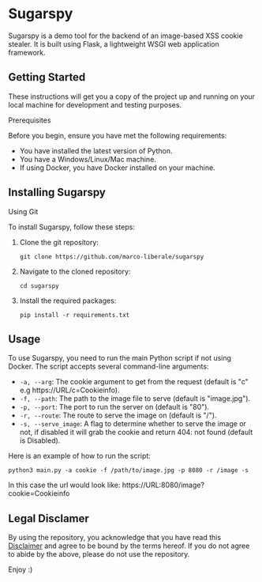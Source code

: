 # Sugarspy

Sugarspy is a demo tool for the backend of an image-based XSS cookie stealer. It is built using Flask, a lightweight WSGI web application framework.

## Getting Started

These instructions will get you a copy of the project up and running on your local machine for development and testing purposes.

Prerequisites

Before you begin, ensure you have met the following requirements:

- You have installed the latest version of Python.
- You have a Windows/Linux/Mac machine.
- If using Docker, you have Docker installed on your machine.

## Installing Sugarspy

Using Git

To install Sugarspy, follow these steps:

1. Clone the git repository:
   ```
   git clone https://github.com/marco-liberale/sugarspy
   ```
3. Navigate to the cloned repository:
   ```
   cd sugarspy
   ```
5. Install the required packages:
   ```
   pip install -r requirements.txt
   ```


## Usage

To use Sugarspy, you need to run the main Python script if not using Docker. The script accepts several command-line arguments:

- `-a, --arg`: The cookie argument to get from the request (default is "c" e.g https://URL/c=Cookieinfo).
- `-f, --path`: The path to the image file to serve (default is "image.jpg").
- `-p, --port`: The port to run the server on (default is "80").
- `-r, --route`: The route to serve the image on (default is "/").
- `-s, --serve_image`: A flag to determine whether to serve the image or not, if disabled it will grab the cookie and return 404: not found (default is Disabled).

Here is an example of how to run the script:
```
python3 main.py -a cookie -f /path/to/image.jpg -p 8080 -r /image -s
```
In this case the url would look like: https://URL:8080/image?cookie=Cookieinfo

## Legal Disclamer
By using the repository, you acknowledge that you have read this [Disclaimer](https://github.com/marco-liberale/sugarspy/blob/main/legal_disclamer.md) and agree to be bound by the terms hereof.
If you do not agree to abide by the above, please do not use the repository.

Enjoy :)

